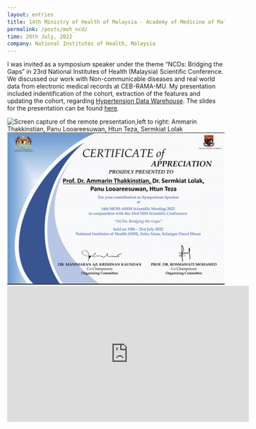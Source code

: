 ```yaml
---
layout: entries
title: 14th Ministry of Health of Malaysia - Academy of Medicine of Malaysia Scientific Meeting 2022
permalink: /posts/moh_ncd/
time: 20th July, 2022
company: National Institutes of Health, Malaysia
---
```


I was invited as a symposium speaker under the theme “NCDs: Bridging the Gaps” in 23rd National Institutes of Health (Malaysia) Scientific Conference. <span /> We discussed our work with Non-communicable diseases and real world data from electronic medical records at CEB-RAMA-MU. My presentation included indentification of the cohort, extraction of the features and updating the cohort, regarding [Hypertension Data Warehouse](https://www.rama.mahidol.ac.th/ceb/CEBdatawarehouse/Data/HT "Hypertension Data Warehouse @ Web"). The slides for the presentation can be found [here](/assets/docs/mohammsc.pdf).

<div id="photos">
	<img src="/assets/photos/moh_ncd-1.jpg" title="Screen capture of the remote presentation,left to right: Ammarin Thakkinstian, Panu Looareesuwan, Htun Teza, Sermkiat Lolak" alt="Screen capture of the remote presentation,left to right: Ammarin Thakkinstian, Panu Looareesuwan, Htun Teza, Sermkiat Lolak"/>
	<img src="/assets/photos/moh_ncd-2.jpg" title="Certificate of Appreciation for contibution as Symposium Speaker" alt="Certificate of Appreciation for contibution as Symposium Speaker"/>
</div>

<iframe width="560" height="315" src="https://www.youtube.com/embed/44IAklz9oOA" title="YouTube video player" frameborder="0" allow="accelerometer; autoplay; clipboard-write; encrypted-media; gyroscope; picture-in-picture" allowfullscreen></iframe>
